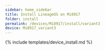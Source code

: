 ```yaml
---
sidebar: home_sidebar
title: Install LineageOS on Mi8917
folder: install
permalink: /devices/Mi8917/install/variant3
device: Mi8917_variant3
---
```

{% include templates/device_install.md %}
